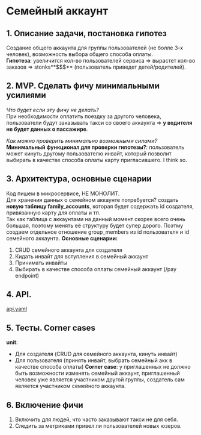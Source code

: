 # Семейный аккаунт
## 1. Описание задачи, постановка гипотез
Создание общего аккаунта для группы пользователей (не болле 3-х человек), возможность выбора общего способа оплаты.  
**Гипотеза**: увеличится кол-во пользователей сервиса => вырастет кол-во заказов => stonks**$$$** (пользователь приведет детей/родителей).

## 2. MVP. Cделать фичу минимальными усилиями
*Что будет если эту фичу не делать?*  
При необходимости оплатить поездку за другого человека, пользователи будут заказывать такси со своего аккаунта => **у водителя не будет данных о пассажире**.  

*Как можно проверить минимально возможными силами?*  
**Минимальный функционал для проверки гипотезы?**: пользователь может кинуть другому пользователю инвайт, который позволит выбирать в качестве способа оплаты карту пригласившего. I think so.  

## 3. Архитектура, основные сценарии
Код пишем в микросервисе, НЕ МОНОЛИТ.  
Для хранения данных о семейном аккаунте потребуется? создать **новую таблицу family_accounts**, которая будет содержать id создателя, привязанную карту для оплаты и тп.  
Так как таблица с аккаунтами на данный момент скорее всего очень большая, поэтому менять её структуру будет супер дорого. Поэтму создаем отдельное отношение group_members из id пользователя и id семейного аккаунта.
**Основные сценарии:**
1. CRUD семейного аккаунта для создателя
2. Кидать инвайт для вступления в семейный аккаунт
3. Принимать инвайты
4. Выбирать в качестве способа оплаты семейный аккаунт (/pay endpoint)

## 4. API.
[api.yaml](https://github.com/YaBackSchool2021/homework1/tree/alexandr-satskov/alexandr-satskov/api.yaml "Swagger docs")

## 5. Тесты. Corner cases
**unit**: 
- Для создателя (CRUD для семейного аккаунта, кинуть инвайт)
- Для пользователя (принять инвайт, выбрать семейный акк в качестве способа оплаты)
**Corner case**: у приглашенных не должно быть возможности изменять семейный аккаунт, приглашенный человек уже является участником другой группы, создатель сам является участником семейного аккаунта.

## 6. Включение фичи
1. Включить для людей, что часто заказывают такси не для себя.
2. Следить за метриками привел ли пользователей новых юзеров.
